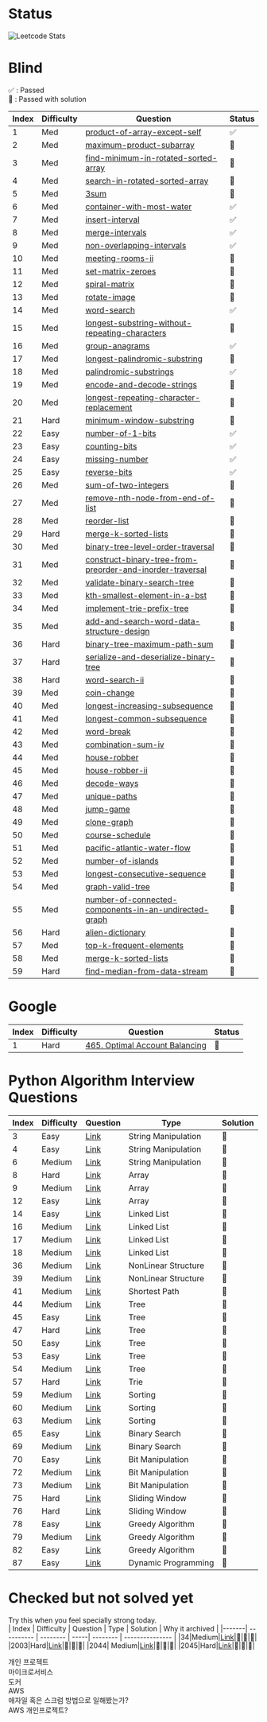 # Status 
![Leetcode Stats](https://leetcode.card.workers.dev/?username=eternalklaus&theme=default)

# Blind 
✅ : Passed  
🌿 : Passed with solution

| Index | Difficulty | Question | Status |
|-------| ---------- | -------- | -------- |
|  1  |   Med	| [product-of-array-except-self](https://leetcode.com/problems/product-of-array-except-self/)| ✅ |
|  2  |   Med	| [maximum-product-subarray](https://leetcode.com/problems/maximum-product-subarray/)| ️️🌿 |
|  3  |   Med	| [find-minimum-in-rotated-sorted-array](https://leetcode.com/problems/find-minimum-in-rotated-sorted-array/)| ️️️️️️️️🌿 |
|  4  |   Med	| [search-in-rotated-sorted-array](https://leetcode.com/problems/search-in-rotated-sorted-array/)| 🌿 |
|  5  |   Med	| [3sum](https://leetcode.com/problems/3sum/)| 🌿 |
|  6  |   Med	| [container-with-most-water](https://leetcode.com/problems/container-with-most-water/)| ✅ |
|  7  |   Med	| [insert-interval](https://leetcode.com/problems/insert-interval/)| ✅ |
|  8  |   Med	| [merge-intervals](https://leetcode.com/problems/merge-intervals/)| ✅ |
|  9  |   Med	| [non-overlapping-intervals](https://leetcode.com/problems/non-overlapping-intervals/)| ✅  |
|  10 |   Med	| [meeting-rooms-ii](https://leetcode.com/problems/meeting-rooms-ii/)| 🌿 |
|  11 |   Med	| [set-matrix-zeroes](https://leetcode.com/problems/set-matrix-zeroes/)| 🌿 |
|  12 |   Med	| [spiral-matrix](https://leetcode.com/problems/spiral-matrix/)| 🌿 |
|  13 |   Med	| [rotate-image](https://leetcode.com/problems/rotate-image/)| 🌿 |
|  14 |   Med	| [word-search](https://leetcode.com/problems/word-search/)| ✅ |
|  15 |   Med	| [longest-substring-without-repeating-characters](https://leetcode.com/problems/longest-substring-without-repeating-characters/)| 💭 |
|  16 |   Med	| [group-anagrams](https://leetcode.com/problems/group-anagrams/)| ✅ |
|  17 |   Med	| [longest-palindromic-substring](https://leetcode.com/problems/longest-palindromic-substring/)| 💭 |
|  18 |   Med	| [palindromic-substrings](https://leetcode.com/problems/palindromic-substrings/)|✅ |
|  19 |   Med	| [encode-and-decode-strings](https://leetcode.com/problems/encode-and-decode-strings/)| 💭 |
|  20 |   Med	| [longest-repeating-character-replacement](https://leetcode.com/problems/longest-repeating-character-replacement/)| 💭 |
|  21 |   Hard	| [minimum-window-substring](https://leetcode.com/problems/minimum-window-substring/)| 💭 |
|  22 |   Easy	| [number-of-1-bits](https://leetcode.com/problems/number-of-1-bits/)| ✅ |
|  23 |   Easy	| [counting-bits](https://leetcode.com/problems/counting-bits/)|✅ |
|  24 |   Easy	| [missing-number](https://leetcode.com/problems/missing-number/)| ✅ |
|  25 |   Easy	| [reverse-bits](https://leetcode.com/problems/reverse-bits/)| ✅ |
|  26 |   Med	| [sum-of-two-integers](https://leetcode.com/problems/sum-of-two-integers/)| 🌿 |
|  27 |   Med	| [remove-nth-node-from-end-of-list](https://leetcode.com/problems/remove-nth-node-from-end-of-list/)| 💭 |
|  28 |   Med	| [reorder-list](https://leetcode.com/problems/reorder-list/)| 💭 |
|  29 |   Hard	| [merge-k-sorted-lists](https://leetcode.com/problems/merge-k-sorted-lists/)| 💭 |
|  30 |   Med	| [binary-tree-level-order-traversal](https://leetcode.com/problems/binary-tree-level-order-traversal/)| 💭 |
|  31 |   Med	| [construct-binary-tree-from-preorder-and-inorder-traversal](https://leetcode.com/problems/construct-binary-tree-from-preorder-and-inorder-traversal/)| 💭 |
|  32 |   Med	| [validate-binary-search-tree](https://leetcode.com/problems/validate-binary-search-tree/)| 💭 |
|  33 |   Med	| [kth-smallest-element-in-a-bst](https://leetcode.com/problems/kth-smallest-element-in-a-bst/)| 💭 |
|  34 |   Med	| [implement-trie-prefix-tree](https://leetcode.com/problems/implement-trie-prefix-tree/)| 💭 |
|  35 |   Med	| [add-and-search-word-data-structure-design](https://leetcode.com/problems/add-and-search-word-data-structure-design/)| 💭 |
|  36 |   Hard	| [binary-tree-maximum-path-sum](https://leetcode.com/problems/binary-tree-maximum-path-sum/)| 💭 |
|  37 |   Hard	| [serialize-and-deserialize-binary-tree](https://leetcode.com/problems/serialize-and-deserialize-binary-tree/)| 💭 |
|  38 |   Hard	| [word-search-ii](https://leetcode.com/problems/word-search-ii/)| 💭 |
|  39 |   Med	| [coin-change](https://leetcode.com/problems/coin-change/)| 💭 |
|  40 |   Med	| [longest-increasing-subsequence](https://leetcode.com/problems/longest-increasing-subsequence/)| 💭 |
|  41 |   Med	| [longest-common-subsequence](https://leetcode.com/problems/longest-common-subsequence/)| 💭 |
|  42 |   Med	| [word-break](https://leetcode.com/problems/word-break/)| 💭 |
|  43 |   Med	| [combination-sum-iv](https://leetcode.com/problems/combination-sum-iv/)| 💭 |
|  44 |   Med	| [house-robber](https://leetcode.com/problems/house-robber/)| 💭 |
|  45 |   Med	| [house-robber-ii](https://leetcode.com/problems/house-robber-ii/)| 💭 |
|  46 |   Med	| [decode-ways](https://leetcode.com/problems/decode-ways/)| 💭 |
|  47 |   Med	| [unique-paths](https://leetcode.com/problems/unique-paths/)| 💭 |
|  48 |   Med	| [jump-game](https://leetcode.com/problems/jump-game/)| 💭 |
|  49 |   Med	| [clone-graph](https://leetcode.com/problems/clone-graph/)| 💭 |
|  50 |   Med	| [course-schedule](https://leetcode.com/problems/course-schedule/)| 💭 |
|  51 |   Med	| [pacific-atlantic-water-flow](https://leetcode.com/problems/pacific-atlantic-water-flow/)| 💭 |
|  52 |   Med	| [number-of-islands](https://leetcode.com/problems/number-of-islands/)| 💭 |
|  53 |   Med	| [longest-consecutive-sequence](https://leetcode.com/problems/longest-consecutive-sequence/)| 💭 |
|  54 |   Med	| [graph-valid-tree](https://leetcode.com/problems/graph-valid-tree/)| 💭 |
|  55 |   Med	| [number-of-connected-components-in-an-undirected-graph](https://leetcode.com/problems/number-of-connected-components-in-an-undirected-graph/)| 💭 |
|  56 |   Hard	| [alien-dictionary](https://leetcode.com/problems/alien-dictionary/)| 💭 |
|  57 |   Med	| [top-k-frequent-elements](https://leetcode.com/problems/top-k-frequent-elements/)| 💭 |
|  58 |   Med	| [merge-k-sorted-lists](https://leetcode.com/problems/merge-k-sorted-lists/)| 💭 |
|  59 |   Hard	| [find-median-from-data-stream](https://leetcode.com/problems/find-median-from-data-stream/)| 💭 |

# Google 
| Index | Difficulty | Question | Status |
|-------| ---------- | -------- | -------- |
|    1  |   Hard	    | [465. Optimal Account Balancing](https://leetcode.com/problems/optimal-account-balancing/)| 🌿 |

# Python Algorithm Interview Questions  

| Index | Difficulty | Question | Type | Solution |
|-------| ---------- | -------- | -----| -------- |
|3      | Easy     |[Link](https://leetcode.com/problems/reorder-data-in-log-files/)| String Manipulation | 💭 |
|4      | Easy     |[Link](https://leetcode.com/problems/most-common-word/)| String Manipulation | 💭 |
|6      | Medium   |[Link](https://leetcode.com/problems/longest-palindromic-substring/)| String Manipulation | 💭 |
|8      | Hard     |[Link](https://leetcode.com/problems/trapping-rain-water/)| Array | 💭 |
|9      | Medium   |[Link](https://leetcode.com/problems/3sum/)| Array | 💭 |
|12     | Easy     |[Link](https://leetcode.com/problems/best-time-to-buy-and-sell-stock/)| Array | 💭 |
|14     | Easy     |[Link](https://leetcode.com/problems/merge-two-sorted-lists/)| Linked List | 💭 |
|16     | Medium   |[Link](https://leetcode.com/problems/add-two-numbers/)| Linked List | 💭 |
|17     | Medium   |[Link](https://leetcode.com/problems/swap-nodes-in-pairs/)| Linked List | 💭 |
|18     | Medium   |[Link](https://leetcode.com/problems/odd-even-linked-list/)| Linked List | 💭 |
|36     | Medium   |[Link](https://leetcode.com/problems/combination-sum/)| NonLinear Structure | 💭 |
|39     | Medium   |[Link](https://leetcode.com/problems/course-schedule/)| NonLinear Structure | 💭 |
|41     | Medium   |[Link](https://leetcode.com/problems/cheapest-flights-within-k-stops/)| Shortest Path | 💭 |
|44     | Medium   |[Link](https://leetcode.com/problems/longest-univalue-path/)| Tree | 💭 |
|45     | Easy     |[Link](https://leetcode.com/problems/invert-binary-tree/)| Tree | 💭 |
|47     | Hard     |[Link](https://leetcode.com/problems/serialize-and-deserialize-binary-tree/)| Tree | 💭 |
|50     | Easy     |[Link](https://leetcode.com/problems/convert-sorted-array-to-binary-search-tree/)| Tree | 💭 |
|53     | Easy     |[Link](https://leetcode.com/problems/minimum-distance-between-bst-nodes/)| Tree | 💭 |
|54     | Medium   |[Link](https://leetcode.com/problems/construct-binary-tree-from-preorder-and-inorder-traversal/)| Tree | 💭 |
|57     | Hard     |[Link](https://leetcode.com/problems/palindrome-pairs/)| Trie | 💭 |
|59     | Medium   |[Link](https://leetcode.com/problems/merge-intervals/)| Sorting | 💭 |
|60     | Medium   |[Link](https://leetcode.com/problems/insertion-sort-list/)| Sorting | 💭 |
|63     | Medium   |[Link](https://leetcode.com/problems/sort-colors/)| Sorting | 💭 |
|65     | Easy     |[Link](https://leetcode.com/problems/binary-search/)| Binary Search | 💭 |
|69     | Medium   |[Link](https://leetcode.com/problems/search-a-2d-matrix-ii/)| Binary Search | 💭 |
|70     | Easy     |[Link](https://leetcode.com/problems/single-number/)| Bit Manipulation | 💭 |
|72     | Medium   |[Link](https://leetcode.com/problems/sum-of-two-integers/)| Bit Manipulation | 💭 |
|73     | Medium   |[Link](https://leetcode.com/problems/utf-8-validation/)| Bit Manipulation | 💭 |
|75     | Hard     |[Link](https://leetcode.com/problems/sliding-window-maximum/)| Sliding Window | 💭 |
|76     | Hard     |[Link](https://leetcode.com/problems/minimum-window-substring/)| Sliding Window | 💭 |
|78     | Easy     |[Link](https://leetcode.com/problems/best-time-to-buy-and-sell-stock-ii/)| Greedy Algorithm | 💭 |
|79     | Medium   |[Link](https://leetcode.com/problems/queue-reconstruction-by-height/)| Greedy Algorithm | 💭 |
|82     | Easy     |[Link](https://leetcode.com/problems/assign-cookies/)| Greedy Algorithm | 💭 |
|87     | Easy     |[Link](https://leetcode.com/problems/climbing-stairs/)| Dynamic Programming | 💭 |


# Checked but not solved yet
Try this when you feel specially strong today.  
| Index | Difficulty | Question | Type | Solution | Why it archived |
|-------| ---------- | -------- | -----| -------- | --------------- |
|34|Medium|[Link](https://leetcode.com/problems/find-first-and-last-position-of-element-in-sorted-array/)|💭|💭|💭|
|2003|Hard|[Link](https://leetcode.com/problems/smallest-missing-genetic-value-in-each-subtree/)|💭|💭|💭|
|2044| Medium|[Link](https://leetcode.com/problems/count-number-of-maximum-bitwise-or-subsets/)|💭|💭|💭|
|2045|Hard|[Link](https://leetcode.com/problems/second-minimum-time-to-reach-destination/)|💭|💭|💭|

 
개인 프로젝트  
마이크로서비스   
도커  
AWS  
애자일 혹은 스크럼 방법으로 일해봤는가?  
AWS 개인프로젝트?  
